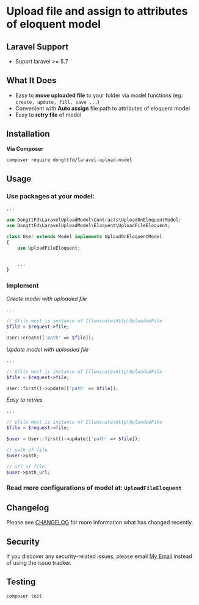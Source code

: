 # Upload file and assign to attributes of eloquent model


## Laravel Support
- Suport laravel >= 5.7


## What It Does
- Easy to **move uploaded file** to your folder via model functions (eg: `create, update, fill, save ...`)
- Convenient with **Auto assign** file path to attributes of eloquent model
- Easy to **retry file** of model


## Installation

**Via Composer**
```bash 
composer require dongttfd/laravel-upload-model
```


## Usage

### Use packages at your model:

```php
...

use DongttFd\LaravelUploadModel\Contracts\UploadOnEloquentModel;
use DongttFd\LaravelUploadModel\Eloquent\UploadFileEloquent;

class User extends Model implements UploadOnEloquentModel
{
    use UploadFileEloquent;


    ...
}
```

### Implement


*Create model with uploaded file*

```php
...

// $file must is instance of Illuminate\Http\UploadedFile
$file = $request->file;

User::create(['path' => $file]);

```

*Update model with uploaded file*


```php
...

// $file must is instance of Illuminate\Http\UploadedFile
$file = $request->file;

User::first()->update(['path' => $file]);

```

*Easy to retries*


```php
...

// $file must is instance of Illuminate\Http\UploadedFile
$file = $request->file;

$user = User::first()->update(['path' => $file]);

// path of file
$user->path;

// url of file
$user->path_url;

```

### Read more configurations of model at: ```UploadFileEloquent```


## Changelog

Please see [CHANGELOG](CHANGELOG.md) for more information what has changed recently.


## Security

If you discover any security-related issues, please email [My Email](mailto:dongtt.fd@gmail.com) instead of using the issue tracker.


## Testing
```bash
composer test
```